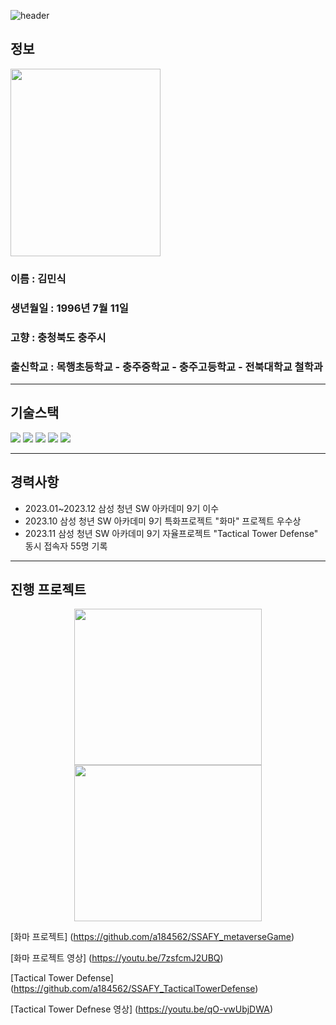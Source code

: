 ![header](https://capsule-render.vercel.app/api?type=wave&color=auto&height=300&section=header&text=Kim%20MinSik&fontSize=90)



## 정보
<img src="https://github.com/a184562/a184562/assets/122436475/771a472c-acd1-4af3-887f-9462a2dff059" height="300px" width="240px">

### 이름 : 김민식
### 생년월일 : 1996년 7월 11일
### 고향 : 충청북도 충주시
### 출신학교 : 목행초등학교 - 충주중학교 - 충주고등학교 - 전북대학교 철학과

---

## 기술스택
<img src="https://img.shields.io/badge/Unity-000000?style=plastic&logo=unity"/>
<img src="https://img.shields.io/badge/CSharp-000000?style=plastic&logo=csharp"/>
<img src="https://img.shields.io/badge/C++-000000?style=plastic&logo=cplusplus"/>
<img src="https://img.shields.io/badge/Python-000000?style=plastic&logo=python"/>
<img src="https://img.shields.io/badge/JavaScript-000000?style=plastic&logo=javascript"/>

---

## 경력사항
- 2023.01~2023.12 삼성 청년 SW 아카데미 9기 이수
- 2023.10 삼성 청년 SW 아카데미 9기 특화프로젝트 "화마" 프로젝트 우수상
- 2023.11 삼성 청년 SW 아카데미 9기 자율프로젝트 "Tactical Tower Defense" 동시 접속자 55명 기록

---

## 진행 프로젝트
<p align="center">
  <img src="https://github.com/a184562/a184562/assets/122436475/63ecb182-9be7-4296-ad25-26226826c20b" height="250px" width="300px">
  <img src="https://github.com/a184562/a184562/assets/122436475/244d16b0-62a5-44f9-a0ac-6253d4f14abb" height="250px" width="300px">
</p>

[화마 프로젝트] (https://github.com/a184562/SSAFY_metaverseGame)

[화마 프로젝트 영상] (https://youtu.be/7zsfcmJ2UBQ)

[Tactical Tower Defense] (https://github.com/a184562/SSAFY_TacticalTowerDefense)

[Tactical Tower Defnese 영상] (https://youtu.be/qO-vwUbjDWA)
